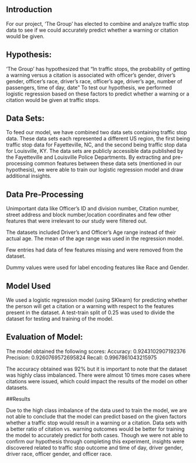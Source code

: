 ## Introduction

For our project, ‘The Group’ has elected to combine and analyze traffic stop data to see if we could accurately predict whether a warning or citation would be given.

## Hypothesis:

‘The Group’ has hypothesized that “In traffic stops, the probability of getting a warning versus a citation is associated with officer’s gender, driver’s gender, officer’s race, driver’s race, officer’s age, driver’s age, number of passengers, time of day, date”
To test our hypothesis, we performed logistic regression based on these factors to predict whether a warning or a citation would be given at traffic stops.

## Data Sets:

To feed our model, we have combined two data sets containing traffic stop data. These data sets each represented a different US region, the first being traffic stop data for Fayetteville, NC, and the second being traffic stop data for Louisville, KY. The data sets are publicly accessible data published by the Fayetteville and Louisville Police Departments. By extracting and pre-processing common features between these data sets (mentioned in our hypothesis), we were able to train our logistic regression model and draw additional insights.

## Data Pre-Processing

Unimportant data like Officer’s ID and division number, Citation number, street address and block number,location coordinates and few other features that were irrelevant to our study were filtered out.

The datasets included Driver’s and Officer’s Age range instead of their actual age. The mean of the age range was used in the regression model.

Few entries had data of few features missing and were removed from the dataset.

Dummy values were used for label encoding features like Race and Gender.

## Model Used

We used a logistic regression model (using SKlearn) for predicting whether the person will get a citation or a warning with respect to the features present in the dataset. A test-train split of 0.25 was used to divide the dataset for testing and training of the model.
 
## Evaluation of Model:

The model obtained the following scores:
Accuracy: 0.9243102907192376
Precision: 0.9260769572695824
Recall: 0.9967861043215975

The accuracy obtained was 92% but it is important to note that the dataset was highly class imbalanced. There were almost 10 times more cases where citations were issued, which could impact the results of the model on other datasets. 

##Results

Due to the high class imbalance of the data used to train the model, we are not able to conclude that the model can predict based on the given factors whether a traffic stop would result in a warning or a citation.   Data sets with a better ratio of citation vs. warning outcomes would be better for training the model to accurately predict for both cases.  Though we were not able to confirm our hypothesis through completing this experiment, insights were discovered related to traffic stop outcome and time of day, driver gender, driver race, officer gender, and officer race.

